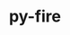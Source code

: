 ---
title: "py-fire"
layout: cache
categories: [package, develop]
meta: {"compilers": ["apple-clang@=16.0.0", "gcc@=13.2.0"], "num_specs": 10, "num_specs_by_stack": {"ml-darwin-aarch64-mps": 2, "ml-linux-aarch64-cpu": 4, "ml-linux-aarch64-cuda": 4, "ml-linux-x86_64-cpu": 4, "ml-linux-x86_64-cuda": 4, "ml-linux-x86_64-rocm": 4, "root": 10}, "oss": ["sequoia", "ubuntu24.04"], "platforms": ["darwin", "linux"], "stacks": ["ml-darwin-aarch64-mps", "ml-linux-aarch64-cpu", "ml-linux-aarch64-cuda", "ml-linux-x86_64-cpu", "ml-linux-x86_64-cuda", "ml-linux-x86_64-rocm", "root"], "targets": ["aarch64", "x86_64_v3"], "versions": ["0.4.0"]}
spec_details: [{"compiler": "gcc@=13.2.0", "hash": "4apgcng5btnvmaxx5owro7eztfbkntyn", "os": "ubuntu24.04", "platform": "linux", "size": "-", "stacks": ["ml-linux-x86_64-cpu", "ml-linux-x86_64-cuda", "ml-linux-x86_64-rocm", "root"], "target": "x86_64_v3", "variants": ["build_system=python_pip"], "versions": ["0.4.0"]}, {"compiler": "gcc@=13.2.0", "hash": "4lyhswfi7xh37gjuogjlbg3e4p772rm5", "os": "ubuntu24.04", "platform": "linux", "size": "-", "stacks": ["ml-linux-x86_64-cpu", "ml-linux-x86_64-cuda", "ml-linux-x86_64-rocm", "root"], "target": "x86_64_v3", "variants": ["build_system=python_pip"], "versions": ["0.4.0"]}, {"compiler": "gcc@=13.2.0", "hash": "52nxfldez6ffluyyir5rqdfj4ccbxvx7", "os": "ubuntu24.04", "platform": "linux", "size": "-", "stacks": ["ml-linux-aarch64-cpu", "ml-linux-aarch64-cuda", "root"], "target": "aarch64", "variants": ["build_system=python_pip"], "versions": ["0.4.0"]}, {"compiler": "apple-clang@=16.0.0", "hash": "aywtzezcydgxntlarnmtjtbwtgez3euk", "os": "sequoia", "platform": "darwin", "size": "-", "stacks": ["ml-darwin-aarch64-mps", "root"], "target": "aarch64", "variants": ["build_system=python_pip"], "versions": ["0.4.0"]}, {"compiler": "gcc@=13.2.0", "hash": "f4il7owqkz5vz3udu6tjyicegkcyxhsc", "os": "ubuntu24.04", "platform": "linux", "size": "-", "stacks": ["ml-linux-x86_64-cpu", "ml-linux-x86_64-cuda", "ml-linux-x86_64-rocm", "root"], "target": "x86_64_v3", "variants": ["build_system=python_pip"], "versions": ["0.4.0"]}, {"compiler": "gcc@=13.2.0", "hash": "fly573o3b75rdzudww5idla32zw7umkp", "os": "ubuntu24.04", "platform": "linux", "size": "-", "stacks": ["ml-linux-aarch64-cpu", "ml-linux-aarch64-cuda", "root"], "target": "aarch64", "variants": ["build_system=python_pip"], "versions": ["0.4.0"]}, {"compiler": "gcc@=13.2.0", "hash": "fteom4ftmvq6tsrwq7knbdhqx4ibeek5", "os": "ubuntu24.04", "platform": "linux", "size": "-", "stacks": ["ml-linux-x86_64-cpu", "ml-linux-x86_64-cuda", "ml-linux-x86_64-rocm", "root"], "target": "x86_64_v3", "variants": ["build_system=python_pip"], "versions": ["0.4.0"]}, {"compiler": "apple-clang@=16.0.0", "hash": "k4ton6r4rl36qhg3ybc4chz5kchqgmbw", "os": "sequoia", "platform": "darwin", "size": "-", "stacks": ["ml-darwin-aarch64-mps", "root"], "target": "aarch64", "variants": ["build_system=python_pip"], "versions": ["0.4.0"]}, {"compiler": "gcc@=13.2.0", "hash": "k5fvdb5b4gnei57vegwertcb6w36qhid", "os": "ubuntu24.04", "platform": "linux", "size": "-", "stacks": ["ml-linux-aarch64-cpu", "ml-linux-aarch64-cuda", "root"], "target": "aarch64", "variants": ["build_system=python_pip"], "versions": ["0.4.0"]}, {"compiler": "gcc@=13.2.0", "hash": "o2qrzchxb4iiqwc7ghx4u4gv7w6dzagd", "os": "ubuntu24.04", "platform": "linux", "size": "-", "stacks": ["ml-linux-aarch64-cpu", "ml-linux-aarch64-cuda", "root"], "target": "aarch64", "variants": ["build_system=python_pip"], "versions": ["0.4.0"]}]
---